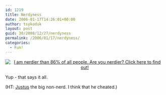 ```yaml
---
id: 1219
title: Nerdyness
date: 2006-01-17T14:26:01+00:00
author: tsykoduk
layout: post
guid: 30/2008/12/27/nerdyness
permalink: /2006/01/17/nerdyness/
categories:
  - Fun!
---
```

<center><a href="http://www.nerdtests.com/ft_nq.php?im"><img src="http://www.nerdtests.com/images/ft/nq.php?val=1759" alt="I am nerdier than 86% of all people. Are you nerdier? Click here to find out!"/></a></center>

<p>Yup - that says it all.</p>


<p>(HT: <a href="http://www.davejustus.com">Justus</a> the big non-nerd. I think that he cheated.)</p>